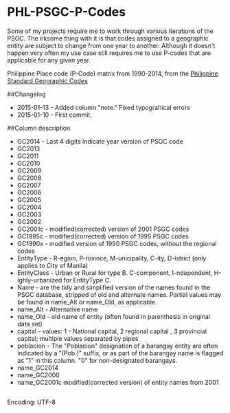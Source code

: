 # PHL-PSGC-P-Codes
Some of my projects require me to work through various iterations of the PSGC. The irksome thing with it is that codes assigned to a geographic entity are subject to change from one year to another. Although it doesn't happen very often my use case still requires me to use P-codes that are applicable for any given year. 

Philippine Place code (P-Code) matrix from 1990-2014, from the [Philippine Standard Geographic Codes](http://www.nscb.gov.ph/activestats/psgc/default.asp)

##Changelog
* 2015-01-13 - Added column "note." Fixed typograhical errors
* 2015-01-10 - First commit.

##Column description

   - GC2014 - Last 4 digits indicate year version of PSGC code
   - GC2013 
   - GC2011
   - GC2010
   - GC2009
   - GC2008
   - GC2007
   - GC2006
   - GC2005
   - GC2004
   - GC2003
   - GC2002
   - GC2001c - modified(corrected) version of 2001 PSGC codes
   - GC1995c - modified(corrected) version of 1995 PSGC codes
   - GC1990x - modified version of 1990 PSGC codes, without the regional codes
   - EntityType - R-egion, P-rovince, M-unicipality, C-ity, D-istrict (only applies to City of Manila)
   - EntityClass - Urban or Rural for type B. C-component, I-ndependent, H-ighly-urbanized for EntityType C.
   - Name - are the tidy and simplified version of the names found in the PSGC database, stripped of  old and alternate names. Partial values may be found in name_Alt or name_Old, as applicable.
   - name_Alt - Alternative name
   - name_Old - old name of entity (often found in parenthesis in original data set)
   - capital - values: 1 - National capital, 2 regional capital , 3 provincial capital; multiple values separated by pipes
   - poblacion - The "Poblacion" designation of a barangay entity are often indicated by a  "(Pob.)" suffix, or as part of the barangay name is flagged as "1" in this column. "0" for non-designated barangays.
   - name_GC2014
   - name_GC2000
   - name_GC2001c modified(corrected version) of entity names from 2001


##
Encoding: UTF-8